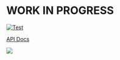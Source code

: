 # WORK IN PROGRESS

[![Test](https://github.com/no-day/fp-ts-virtual-filesystem/actions/workflows/build.yml/badge.svg)](https://github.com/no-day/fp-ts-virtual-filesystem/actions/workflows/build.yml)

[API Docs](https://no-day.github.io/fp-ts-virtual-filesystem/)

![](https://motherboard-images.vice.com/content-images/contentimage/26327/1444070256569233.gif)
